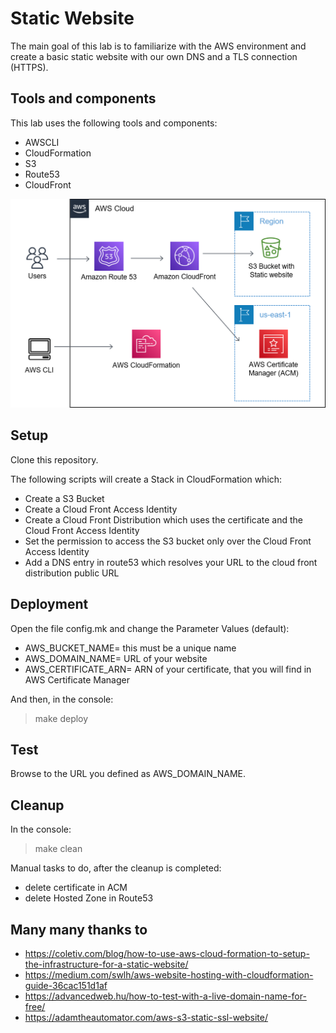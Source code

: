 # Static Website

The main goal of this lab is to familiarize with the AWS environment and create a basic static website with our own DNS and a TLS connection (HTTPS).

## Tools and components

This lab uses the following tools and components:

- AWSCLI
- CloudFormation
- S3
- Route53
- CloudFront

![diagram lab 1](images/aws_lab1.png)

## Setup

Clone this repository.

The following scripts will create a Stack in CloudFormation which:

- Create a S3 Bucket
- Create a Cloud Front Access Identity
- Create a Cloud Front Distribution which uses the certificate and the Cloud Front Access Identity
- Set the permission to access the S3 bucket only over the Cloud Front Access Identity
- Add a DNS entry in route53 which resolves your URL to the cloud front distribution public URL

## Deployment

Open the file config.mk and change the Parameter Values (default):

- AWS_BUCKET_NAME= this must be a unique name
- AWS_DOMAIN_NAME= URL of your website
- AWS_CERTIFICATE_ARN= ARN of your certificate, that you will find in AWS Certificate Manager

And then, in the console:

> make deploy

## Test

Browse to the URL you defined as AWS_DOMAIN_NAME.

## Cleanup

In the console:

> make clean

Manual tasks to do, after the cleanup is completed:

- delete certificate in ACM
- delete Hosted Zone in Route53

## Many many thanks to

- https://coletiv.com/blog/how-to-use-aws-cloud-formation-to-setup-the-infrastructure-for-a-static-website/
- https://medium.com/swlh/aws-website-hosting-with-cloudformation-guide-36cac151d1af
- https://advancedweb.hu/how-to-test-with-a-live-domain-name-for-free/
- https://adamtheautomator.com/aws-s3-static-ssl-website/
